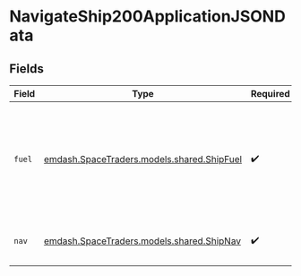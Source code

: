 # NavigateShip200ApplicationJSONData


## Fields

| Field                                                                                                    | Type                                                                                                     | Required                                                                                                 | Description                                                                                              |
| -------------------------------------------------------------------------------------------------------- | -------------------------------------------------------------------------------------------------------- | -------------------------------------------------------------------------------------------------------- | -------------------------------------------------------------------------------------------------------- |
| `fuel`                                                                                                   | [emdash.SpaceTraders.models.shared.ShipFuel](../../models/shared/ShipFuel.md)                            | :heavy_check_mark:                                                                                       | Details of the ship's fuel tanks including how much fuel was consumed during the last transit or action. |
| `nav`                                                                                                    | [emdash.SpaceTraders.models.shared.ShipNav](../../models/shared/ShipNav.md)                              | :heavy_check_mark:                                                                                       | The navigation information of the ship.                                                                  |